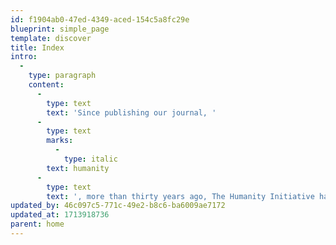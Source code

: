 ```yaml
---
id: f1904ab0-47ed-4349-aced-154c5a8fc29e
blueprint: simple_page
template: discover
title: Index
intro:
  -
    type: paragraph
    content:
      -
        type: text
        text: 'Since publishing our journal, '
      -
        type: text
        marks:
          -
            type: italic
        text: humanity
      -
        type: text
        text: ', more than thirty years ago, The Humanity Initiative has been offering a wide range of content that sheds an intense but empathetic light on our world, encouraging all of us to become changemakers, to discover fulfilling ways to participate in the positive change that sentientkind so deeply needs. '
updated_by: 46c097c5-771c-49e2-b8c6-ba6009ae7172
updated_at: 1713918736
parent: home
---
```

